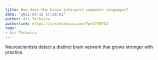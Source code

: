 ```yaml
---
title: How does the brain interpret computer languages?
date: "2021-03-15 17:58:01"
author: Ars Technica
authorlink: https://arstechnica.com/?p=1749712
tags:
- Ars-Technica
---
```

Neuroscientists detect a distinct brain network that grows stronger with practice.